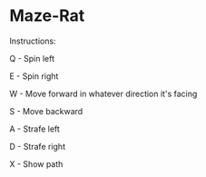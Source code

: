 # Maze-Rat

Instructions:

Q - Spin left

E - Spin right

W - Move forward in whatever direction it's facing

S - Move backward

A - Strafe left

D - Strafe right

X - Show path
